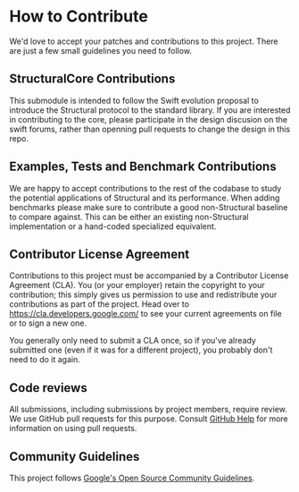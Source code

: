# How to Contribute

We'd love to accept your patches and contributions to this project. There are
just a few small guidelines you need to follow.

## StructuralCore Contributions

This submodule is intended to follow the Swift evolution proposal to introduce
the Structural protocol to the standard library. If you are interested in
contributing to the core, please participate in the design discusion on the
swift forums, rather than openning pull requests to change the design
in this repo.

## Examples, Tests and Benchmark Contributions

We are happy to accept contributions to the rest of the codabase to study the
potential applications of Structural and its performance. When adding benchmarks
please make sure to contribute a good non-Structural baseline to compare
against. This can be either an existing non-Structural implementation or a 
hand-coded specialized equivalent.

## Contributor License Agreement

Contributions to this project must be accompanied by a Contributor License
Agreement (CLA). You (or your employer) retain the copyright to your
contribution; this simply gives us permission to use and redistribute your
contributions as part of the project. Head over to
<https://cla.developers.google.com/> to see your current agreements on file or
to sign a new one.

You generally only need to submit a CLA once, so if you've already submitted one
(even if it was for a different project), you probably don't need to do it
again.

## Code reviews

All submissions, including submissions by project members, require review. We
use GitHub pull requests for this purpose. Consult
[GitHub Help](https://help.github.com/articles/about-pull-requests/) for more
information on using pull requests.

## Community Guidelines

This project follows
[Google's Open Source Community Guidelines](https://opensource.google/conduct/).
